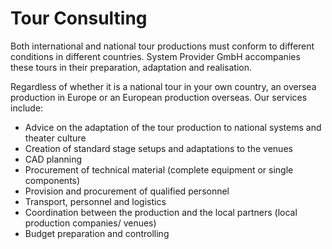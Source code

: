 # Tour Consulting

Both international and national tour productions must conform to different conditions in different countries. System Provider GmbH accompanies these tours in their preparation, adaptation and realisation.

Regardless of whether it is a national tour in your own country, an oversea production in Europe or an European production overseas. Our services include:

- Advice on the adaptation of the tour production to national systems and theater culture
- Creation of standard stage setups and adaptations to the venues
- CAD planning
- Procurement of technical material (complete equipment or single components)
- Provision and procurement of qualified personnel
- Transport, personnel and logistics
- Coordination between the production and the local partners (local production companies/ venues)
- Budget preparation and controlling


